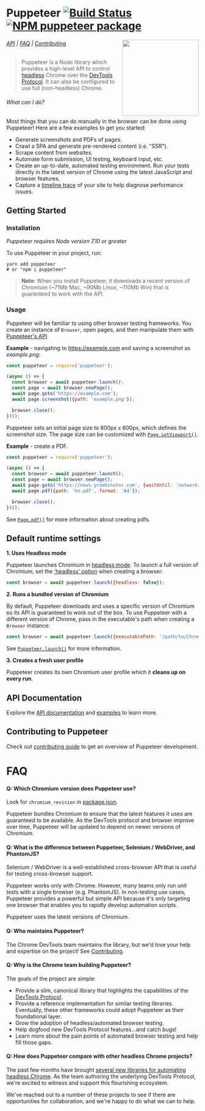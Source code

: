 # Puppeteer [![Build Status](https://travis-ci.org/GoogleChrome/puppeteer.svg?branch=master)](https://travis-ci.org/GoogleChrome/puppeteer) [![NPM puppeteer package](https://img.shields.io/npm/v/puppeteer.svg)](https://npmjs.org/package/puppeteer)

<img src="https://user-images.githubusercontent.com/39191/29330067-dfc2be5a-81ac-11e7-9cc2-c569dd5f078c.png" height="200" align="right">

###### [API](docs/api.md) | [FAQ](#faq) | [Contributing](https://github.com/GoogleChrome/puppeteer/blob/master/CONTRIBUTING.md)

> Puppeteer is a Node library which provides a high-level API to control [headless](https://developers.google.com/web/updates/2017/04/headless-chrome) Chrome over the [DevTools Protocol](https://chromedevtools.github.io/devtools-protocol/). It can also be configured to use full (non-headless) Chrome.

###### What can I do?

Most things that you can do manually in the browser can be done using Puppeteer! Here are a few examples to get you started:

* Generate screenshots and PDFs of pages.
* Crawl a SPA and generate pre-rendered content (i.e. "SSR").
* Scrape content from websites.
* Automate form submission, UI testing, keyboard input, etc.
* Create an up-to-date, automated testing environment. Run your tests directly in the latest version of Chrome using the latest JavaScript and browser features.
* Capture a [timeline trace](https://developers.google.com/web/tools/chrome-devtools/evaluate-performance/reference) of your site to help diagnose performance issues.

## Getting Started

### Installation

*Puppeteer requires Node version 7.10 or greater*

To use Puppeteer in your project, run:
```
yarn add puppeteer
# or "npm i puppeteer"
```

> **Note**: When you install Puppeteer, it downloads a recent version of Chromium (~71Mb Mac, ~90Mb Linux, ~110Mb Win) that is guaranteed to work with the API. 

### Usage

Puppeteer will be familiar to using other browser testing frameworks. You create an instance
of `Browser`, open pages, and then manipulate them with [Puppeteer's API](https://github.com/GoogleChrome/puppeteer/blob/master/docs/api.md#).

**Example** - navigating to https://example.com and saving a screenshot as *example.png*:

```js
const puppeteer = require('puppeteer');

(async () => {
  const browser = await puppeteer.launch();
  const page = await browser.newPage();
  await page.goto('https://example.com');
  await page.screenshot({path: 'example.png'});

  browser.close();
})();
```

Puppeteer sets an initial page size to 800px x 600px, which defines the screenshot size. The page size can be customized  with [`Page.setViewport()`](https://github.com/GoogleChrome/puppeteer/blob/master/docs/api.md#pagesetviewportviewport).

**Example** - create a PDF.

```js
const puppeteer = require('puppeteer');

(async () => {
  const browser = await puppeteer.launch();
  const page = await browser.newPage();
  await page.goto('https://news.ycombinator.com', {waitUntil: 'networkidle'});
  await page.pdf({path: 'hn.pdf', format: 'A4'});

  browser.close();
})();
```

See [`Page.pdf()`](https://github.com/GoogleChrome/puppeteer/blob/master/docs/api.md#pagepdfoptions) for more information about creating pdfs.

## Default runtime settings

**1. Uses Headless mode**

Puppeteer launches Chromium in [headless mode](https://developers.google.com/web/updates/2017/04/headless-chrome). To launch a full version of Chromium, set the ['headless' option](https://github.com/GoogleChrome/puppeteer/blob/master/docs/api.md#puppeteerlaunchoptions) when creating a browser:

```js
const browser = await puppeteer.launch({headless: false});
```

**2. Runs a bundled version of Chromium**

By default, Puppeteer downloads and uses a specific version of Chromium so its API
is guaranteed to work out of the box. To use Puppeteer with a different version of Chrome,
pass in the executable's path when creating a `Browser` instance:

```js
const browser = await puppeteer.launch({executablePath: '/path/to/Chrome'});
```

See [`Puppeteer.launch()`](https://github.com/GoogleChrome/puppeteer/blob/master/docs/api.md#puppeteerlaunchoptions) for more information.

**3. Creates a fresh user profile**

Puppeteer creates its own Chromium user profile which it **cleans up on every run**.

## API Documentation

Explore the [API documentation](docs/api.md) and [examples](https://github.com/GoogleChrome/puppeteer/tree/master/examples/) to learn more.

## Contributing to Puppeteer

Check out [contributing guide](https://github.com/GoogleChrome/puppeteer/blob/master/CONTRIBUTING.md) to get an overview of Puppeteer development.

# FAQ

#### Q: Which Chromium version does Puppeteer use?

Look for `chromium_revision` in [package.json](https://github.com/GoogleChrome/puppeteer/blob/master/package.json).

Puppeteer bundles Chromium to ensure that the latest features it uses are guaranteed to be available. As the DevTools protocol and browser improve over time, Puppeteer will be updated to depend on newer versions of Chromium.


#### Q: What is the difference between Puppeteer, Selenium / WebDriver, and PhantomJS?

Selenium / WebDriver is a well-established cross-browser API that is useful for testing cross-browser support.

Puppeteer works only with Chrome. However, many teams only run unit tests with a single browser (e.g. PhantomJS). In non-testing use cases, Puppeteer provides a powerful but simple API because it's only targeting one browser that enables you to rapidly develop automation scripts.

Puppeteer uses the latest versions of Chromium.


#### Q: Who maintains Puppeteer?

The Chrome DevTools team maintains the library, but we'd love your help and expertise on the project!
See [Contributing](https://github.com/GoogleChrome/puppeteer/blob/master/CONTRIBUTING.md).

#### Q: Why is the Chrome team building Puppeteer?

The goals of the project are simple:

- Provide a slim, canonical library that highlights the capabilities of the [DevTools Protocol](https://chromedevtools.github.io/devtools-protocol/).
- Provide a reference implementation for similar testing libraries. Eventually, these
other frameworks could adopt Puppeteer as their foundational layer.
- Grow the adoption of headless/automated browser testing.
- Help dogfood new DevTools Protocol features...and catch bugs!
- Learn more about the pain points of automated browser testing and help fill those gaps.

#### Q: How does Puppeteer compare with other headless Chrome projects?
 
The past few months have brought [several new libraries for automating headless Chrome](https://medium.com/@kensoh/chromeless-chrominator-chromy-navalia-lambdium-ghostjs-autogcd-ef34bcd26907). As the team authoring the underlying DevTools Protocol, we're excited to witness and support this flourishing ecosystem.

We've reached out to a number of these projects to see if there are opportunities for collaboration, and we're happy to do what we can to help.

